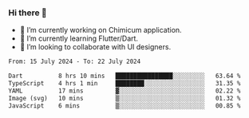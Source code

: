 ### Hi there 👋

<!--
**devcat37/devcat37** is a ✨ _special_ ✨ repository because its `README.md` (this file) appears on your GitHub profile.-->


- 🔭 I’m currently working on Chimicum application.
- 🌱 I’m currently learning Flutter/Dart.
- 👯 I’m looking to collaborate with UI designers.
<!-- - 🤔 I’m looking for help with ... -->

<!--START_SECTION:waka-->

```txt
From: 15 July 2024 - To: 22 July 2024

Dart          8 hrs 10 mins   ████████████████░░░░░░░░░   63.64 %
TypeScript    4 hrs 1 min     ████████░░░░░░░░░░░░░░░░░   31.35 %
YAML          17 mins         ▓░░░░░░░░░░░░░░░░░░░░░░░░   02.22 %
Image (svg)   10 mins         ▒░░░░░░░░░░░░░░░░░░░░░░░░   01.32 %
JavaScript    6 mins          ▒░░░░░░░░░░░░░░░░░░░░░░░░   00.85 %
```

<!--END_SECTION:waka-->
